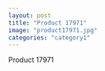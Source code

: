 ```yaml
---
layout: post
title: "Product 17971"
image: "product17971.jpg"
categories: "category1"
---
```

Product 17971
